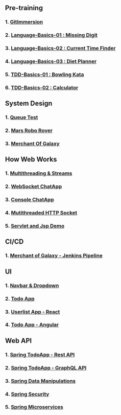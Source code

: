 ## Pre-training

### 1. [GitImmersion](https://github.com/tavisca-skadiri/gitimmersion)

### 2. [Language-Basics-01 : Missing Digit](https://github.com/tavisca-skadiri/language-basics-01)

### 3. [Language-Basics-02 : Current Time Finder](https://github.com/tavisca-skadiri/language-basics-02)

### 4. [Language-Basics-03 : Diet Planner](https://github.com/tavisca-skadiri/language-basics-03)

### 5. [TDD-Basics-01 : Bowling Kata](https://github.com/tavisca-skadiri/tdd-basics)

### 6. [TDD-Basics-02 : Calculator](https://github.com/tavisca-skadiri/tdd-basics-02)



## System Design

### 1. [Queue Test](https://github.com/tavisca-skadiri/QueueTesting)

### 2. [Mars Robo Rover](https://github.com/tavisca-skadiri/RoboRover)

### 3. [Merchant Of Galaxy](https://github.com/tavisca-skadiri/merchantofgalaxy)



## How Web Works

### 1. [Multithreading & Streams](https://github.com/tavisca-skadiri/multithreading)

### 2. [WebSocket ChatApp](https://github.com/tavisca-skadiri/ChatApp)

### 3. [Console ChatApp](https://github.com/tavisca-skadiri/SocketChatApp)

### 4. [Mutithreaded HTTP Socket](https://github.com/tavisca-skadiri/MultithreadedTcpSockets)

### 5. [Servlet and Jsp Demo](https://github.com/tavisca-skadiri/ServletDemo)



## CI/CD

### 1. [Merchant of Galaxy - Jenkins Pipeline](https://github.com/tavisca-skadiri/mog_docker)



## UI

### 1. [Navbar & Dropdown](https://github.com/tavisca-skadiri/UI-1-Navbar-Dropdown)

### 2. [Todo App](https://github.com/tavisca-skadiri/UI-Todo)

### 3. [Userlist App - React](https://github.com/tavisca-skadiri/UI-React-UserList)

### 4. [Todo App - Angular](https://github.com/tavisca-skadiri/UI-Angular-TodoApp)



## Web API

### 1. [Spring TodoApp - Rest API](https://github.com/tavisca-skadiri/Todo-Rest-Api)

### 2. [Spring TodoApp - GraphQL API](https://github.com/tavisca-skadiri/TodoApp-GraphQL)

### 3. [Spring Data Manipulations](https://github.com/tavisca-skadiri/DataManipulations)

### 4. [Spring Security](https://github.com/tavisca-skadiri/SpringSecurity)

### 5. [Spring Microservices](https://github.com/tavisca-skadiri/SpringMicroservices)


